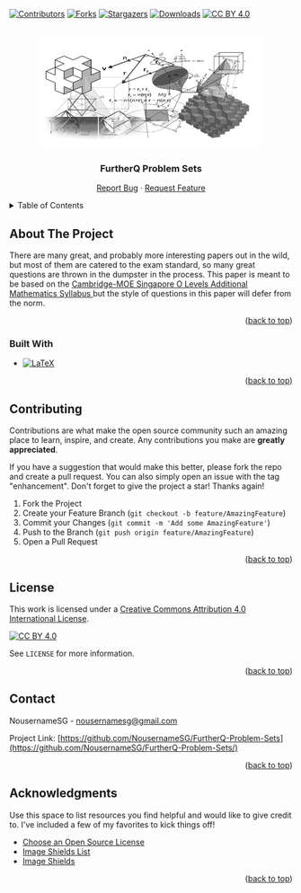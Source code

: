 <a name="readme-top"></a>
<!--
*** Thanks for checking out the Best-README-Template. If you have a suggestion
*** that would make this better, please fork the repo and create a pull request
*** or simply open an issue with the tag "enhancement".
*** Don't forget to give the project a star!
*** Thanks again! Now go create something AMAZING! :D
-->



<!-- PROJECT SHIELDS -->
<!--
*** I'm using markdown "reference style" links for readability.
*** Reference links are enclosed in brackets [ ] instead of parentheses ( ).
*** See the bottom of this document for the declaration of the reference variables
*** for contributors-url, forks-url, etc. This is an optional, concise syntax you may use.
*** https://www.markdownguide.org/basic-syntax/#reference-style-links
-->
[![Contributors][contributors-shield]][contributors-url]
[![Forks][forks-shield]][forks-url]
[![Stargazers][stars-shield]][stars-url]
[![Downloads][downloads-shield]][downloads-url]
[![CC BY 4.0][license-shield]][license-url]



<!-- PROJECT LOGO -->
<br />
<div align="center">
    <img src="Images/logo.jpg" alt="Logo" width="400" height="200">
  </a>

  <h3 align="center">FurtherQ Problem Sets</h3>

  <p align="center">
    <a href="https://github.com/NousernameSG/FurtherQ-Problem-Sets/issues">Report Bug</a>
    ·
    <a href="https://github.com/NousernameSG/FurtherQ-Problem-Sets/issues">Request Feature</a>
  </p>
</div>



<!-- TABLE OF CONTENTS -->
<details>
  <summary>Table of Contents</summary>
  <ol>
    <li>
      <a href="#about-the-project">About The Project</a>
      <ul>
        <li><a href="#built-with">Built With</a></li>
      </ul>
    </li>
    <li><a href="#contributing">Contributing</a></li>
    <li><a href="#license">License</a></li>
    <li><a href="#contact">Contact</a></li>
    <li><a href="#acknowledgments">Acknowledgments</a></li>
  </ol>
</details>



<!-- ABOUT THE PROJECT -->
## About The Project

There are many great, and probably more interesting papers out in the wild, but most of them are catered to the exam standard, so many great questions are thrown in the dumpster in the process. This paper is meant to be based on the <a href=https://www.seab.gov.sg/docs/default-source/national-examinations/syllabus/olevel/2022syllabus/4049_y22_sy.pdf> Cambridge-MOE Singapore O Levels Additional Mathematics Syllabus </a> but the style of questions in this paper will defer from the norm.

<p align="right">(<a href="#readme-top">back to top</a>)</p>



### Built With

* [![LaTeX][LaTeX-Shield]][LaTeX-url]

<p align="right">(<a href="#readme-top">back to top</a>)</p>




<!-- CONTRIBUTING -->
## Contributing

Contributions are what make the open source community such an amazing place to learn, inspire, and create. Any contributions you make are **greatly appreciated**.

If you have a suggestion that would make this better, please fork the repo and create a pull request. You can also simply open an issue with the tag "enhancement".
Don't forget to give the project a star! Thanks again!

1. Fork the Project
2. Create your Feature Branch (`git checkout -b feature/AmazingFeature`)
3. Commit your Changes (`git commit -m 'Add some AmazingFeature'`)
4. Push to the Branch (`git push origin feature/AmazingFeature`)
5. Open a Pull Request

<p align="right">(<a href="#readme-top">back to top</a>)</p>



<!-- LICENSE -->
## License

This work is licensed under a [Creative Commons Attribution 4.0 International License][license-webpage].

[![CC BY 4.0][license-mark]][license-webpage]

See `LICENSE` for more information.

<p align="right">(<a href="#readme-top">back to top</a>)</p>



<!-- CONTACT -->
## Contact

NousernameSG - nousernamesg@gmail.com

Project Link: [https://github.com/NousernameSG/FurtherQ-Problem-Sets](https://github.com/NousernameSG/FurtherQ-Problem-Sets/)

<p align="right">(<a href="#readme-top">back to top</a>)</p>



<!-- ACKNOWLEDGMENTS -->
## Acknowledgments

Use this space to list resources you find helpful and would like to give credit to. I've included a few of my favorites to kick things off!

* [Choose an Open Source License](https://choosealicense.com)
* [Image Shields List](https://github.com/Ileriayo/markdown-badges)
* [Image Shields](https://shields.io)

<p align="right">(<a href="#readme-top">back to top</a>)</p>



<!-- MARKDOWN LINKS & IMAGES -->
<!-- https://www.markdownguide.org/basic-syntax/#reference-style-links -->
<!-- https://shields.io -->
[contributors-shield]: https://img.shields.io/github/contributors/NousernameSG/FurtherQ-Problem-Sets
[contributors-url]: https://github.com/NousernameSG/FurtherQ-Problem-Sets/graphs/contributors
[forks-shield]: https://img.shields.io/github/forks/NousernameSG/FurtherQ-Problem-Sets?label=Fork
[forks-url]: https://github.com/NousernameSG/FurtherQ-Problem-Sets/network/members
[stars-shield]: https://img.shields.io/github/stars/NousernameSG?affiliations=OWNER%2CCOLLABORATOR
[stars-url]: https://github.com/NousernameSG/FurtherQ-Problem-Sets/stargazers
[downloads-shield]: https://img.shields.io/github/downloads/NousernameSG/FurtherQ-Problem-Sets/total
[downloads-url]: https://github.com/NousernameSG/FurtherQ-Problem-Sets/releases
[license-shield]: https://img.shields.io/badge/License-CC%20BY%204.0-lightgrey.svg
[license-url]: https://github.com/NousernameSG/FurtherQ-Problem-Sets/blob/master/LICENSE
[license-webpage]: http://creativecommons.org/licenses/by/4.0/
[license-mark]: https://i.creativecommons.org/l/by/4.0/88x31.png
[LaTeX-Shield]: https://img.shields.io/badge/latex-%23008080.svg?style=for-the-badge&logo=latex&logoColor=white
[LaTeX-url]: https://www.latex-project.org/